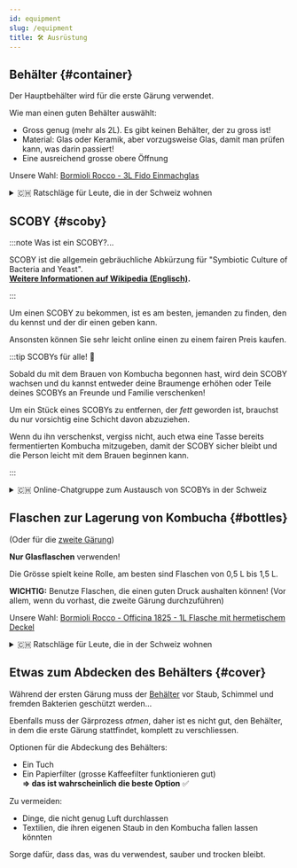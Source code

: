 ```yaml
---
id: equipment
slug: /equipment
title: 🛠 Ausrüstung
---
```


## Behälter {#container}

Der Hauptbehälter wird für die erste Gärung verwendet.

Wie man einen guten Behälter auswählt:

-   Gross genug (mehr als 2L). Es gibt keinen Behälter, der zu gross ist!
-   Material: Glas oder Keramik, aber vorzugsweise Glas, damit man prüfen kann, was darin passiert!
-   Eine ausreichend grosse obere Öffnung

Unsere Wahl:
[Bormioli Rocco - 3L Fido Einmachglas](https://www.bormiolirocco.com/en/product/264/jar-101-1-2-oz-fido)

<details><summary>🇨🇭 Ratschläge für Leute, die in der Schweiz wohnen</summary>

Das **Bormioli Rocco - 3L Fido Einmachglas** kann leicht in (grossen) MIGROS-Filialen gekauft
werden. [Link](https://produkte.migros.ch/bormioli-rocco-einmachglas-fido-703723200000).

</details>

## SCOBY {#scoby}

:::note Was ist ein SCOBY?...

SCOBY ist die allgemein gebräuchliche Abkürzung für "Symbiotic Culture of Bacteria and Yeast". <br/>
**[Weitere Informationen auf Wikipedia (Englisch)](https://en.wikipedia.org/wiki/SCOBY).**

:::

Um einen SCOBY zu bekommen, ist es am besten, jemanden zu finden, den du kennst und der dir einen
geben kann.

Ansonsten können Sie sehr leicht online einen zu einem fairen Preis kaufen.

:::tip SCOBYs für alle! 🎁

Sobald du mit dem Brauen von Kombucha begonnen hast, wird dein SCOBY wachsen und du kannst entweder
deine Braumenge erhöhen oder Teile deines SCOBYs an Freunde und Familie verschenken!

Um ein Stück eines SCOBYs zu entfernen, der _fett_ geworden ist, brauchst du nur vorsichtig eine
Schicht davon abzuziehen.

Wenn du ihn verschenkst, vergiss nicht, auch etwa eine Tasse bereits fermentierten Kombucha
mitzugeben, damit der SCOBY sicher bleibt und die Person leicht mit dem Brauen beginnen kann.

:::

<details><summary>🇨🇭 Online-Chatgruppe zum Austausch von SCOBYs in der Schweiz</summary>

Treten Sie [dieser Telegram-Gruppe](https://t.me/scobysch) bei, um kostenlose SCOBYs zu finden und
zu teilen!

![t.me/scobysch QR code](./../../../../static/img/t.me-scobysch.jpeg)

</details>

## Flaschen zur Lagerung von Kombucha {#bottles}

(Oder für die [zweite Gärung](/2nd-fermentation))

**Nur Glasflaschen** verwenden!

Die Grösse spielt keine Rolle, am besten sind Flaschen von 0,5 L bis 1,5 L.

**WICHTIG:** Benutze Flaschen, die einen guten Druck aushalten können! (Vor allem, wenn du vorhast,
die zweite Gärung durchzuführen)

Unsere Wahl:
[Bormioli Rocco - Officina 1825 - 1L Flasche mit hermetischem Deckel](https://www.bormiolirocco.com/en/product/566/bottle-with-hermetic-lid-37-1-4-oz-officina-1825)

<details><summary>🇨🇭 Ratschläge für Leute, die in der Schweiz wohnen</summary>

Die **Bormioli Rocco - Officina 1825** Flasche kann man leicht in (grossen) MIGROS-Filialen finden.
[Link](https://produkte.migros.ch/bormioli-rocco-flasche-officina).

</details>

## Etwas zum Abdecken des Behälters {#cover}

Während der ersten Gärung muss der [Behälter](/equipment#container) vor Staub, Schimmel und fremden
Bakterien geschützt werden...

Ebenfalls muss der Gärprozess _atmen_, daher ist es nicht gut, den Behälter, in dem die erste Gärung
stattfindet, komplett zu verschliessen.

Optionen für die Abdeckung des Behälters:

-   Ein Tuch
-   Ein Papierfilter (grosse Kaffeefilter funktionieren gut) <br/>**=> das ist wahrscheinlich die
    beste Option** ✅

Zu vermeiden:

-   Dinge, die nicht genug Luft durchlassen
-   Textilien, die ihren eigenen Staub in den Kombucha fallen lassen könnten

Sorge dafür, dass das, was du verwendest, sauber und trocken bleibt.

